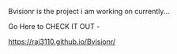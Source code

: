 Bvisionr is the project i am working on currently...

Go Here to CHECK IT OUT - 

https://raj3110.github.io/Bvisionr/
